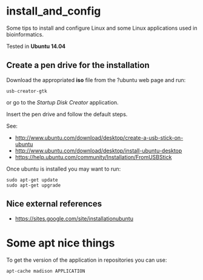 install_and_config
==================

Some tips to install and configure Linux and some Linux applications used in bioinformatics.  

Tested in __Ubuntu 14.04__




Create a pen drive for the installation
---------------------------------------

Download the appropriated __iso__ file from the ?ubuntu web page and run: 

    usb-creator-gtk

or go to the _Startup Disk Creator_ application.

Insert the pen drive and follow the default steps.

See:

- <http://www.ubuntu.com/download/desktop/create-a-usb-stick-on-ubuntu>
- <http://www.ubuntu.com/download/desktop/install-ubuntu-desktop>
- <https://help.ubuntu.com/community/Installation/FromUSBStick>


Once ubuntu is installed you may want to run:

    sudo apt-get update
    sudo apt-get upgrade


Nice external references
------------------------

- <https://sites.google.com/site/installationubuntu>




Some __apt__ nice things
========================

To get the version of the application in repositories you can use:

    apt-cache madison APPLICATION


